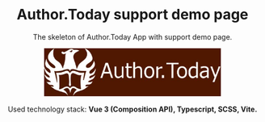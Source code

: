 <div style="margin-top:0; padding-top:0" align="center">
<h1 style="margin-top:0">Author.Today support demo page</h1>
<p>The skeleton of Author.Today App with support demo page.</p>
  
<img src="./public/author_today-logo.jpg" width="350" alt="logo" />

<p>Used technology stack: <b>Vue 3 (Composition API), Typescript, SCSS, Vite.</b></p>
</div>
